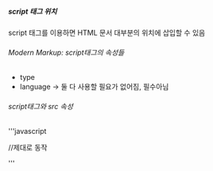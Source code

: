 ##### script 태그 위치
script 태그를 이용하면 HTML 문서 대부분의 위치에 삽입할 수 있음

###### Modern Markup: script태그의 속성들
- type
- language
-> 둘 다 사용할 필요가 없어짐, 필수아님

###### script태그와 src 속성
'''javascript
<script src="file.js">
  alert(1); // src 속성이 사용되었으므로 이 코드는 무시됩니다.
</script>

<script src="file.js"></script>
<script>
  alert(1);
</script>//제대로 동작
'''



